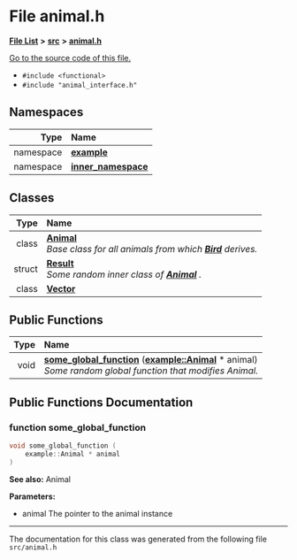 
# File animal.h


[**File List**](files.md) **>** [**src**](dir_68267d1309a1af8e8297ef4c3efbcdba.md) **>** [**animal.h**](animal_8h.md)

[Go to the source code of this file.](animal_8h_source.md)



* `#include <functional>`
* `#include "animal_interface.h"`









## Namespaces

| Type | Name |
| ---: | :--- |
| namespace | [**example**](namespaceexample.md) <br> |
| namespace | [**inner\_namespace**](namespaceexample_1_1inner__namespace.md) <br> |

## Classes

| Type | Name |
| ---: | :--- |
| class | [**Animal**](classexample_1_1_animal.md) <br>_Base class for all animals from which_ [_**Bird**_](classexample_1_1_bird.md) _derives._ |
| struct | [**Result**](structexample_1_1_animal_1_1_result.md) <br>_Some random inner class of_ [_**Animal**_](classexample_1_1_animal.md) _._ |
| class | [**Vector**](classexample_1_1inner__namespace_1_1_vector.md) <br> |





## Public Functions

| Type | Name |
| ---: | :--- |
|  void | [**some\_global\_function**](animal_8h.md#function-some_global_function) ([**example::Animal**](classexample_1_1_animal.md) \* animal) <br>_Some random global function that modifies Animal._  |








## Public Functions Documentation


### function some\_global\_function 


```cpp
void some_global_function (
    example::Animal * animal
) 
```




**See also:** Animal 


**Parameters:**


* animal The pointer to the animal instance 




        

------------------------------
The documentation for this class was generated from the following file `src/animal.h`